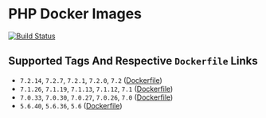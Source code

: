 # PHP Docker Images

[![Build Status](https://travis-ci.org/schroedan/docker-hub-php.svg?branch=7.2)](https://travis-ci.org/schroedan/docker-hub-php)

## Supported Tags And Respective `Dockerfile` Links

* `7.2.14`, `7.2.7`, `7.2.1`, `7.2.0`, `7.2` ([Dockerfile](7.2/Dockerfile))
* `7.1.26`, `7.1.19`, `7.1.13`, `7.1.12`, `7.1` ([Dockerfile](https://github.com/schroedan/docker-hub-php/blob/7.1/7.1/Dockerfile))
* `7.0.33`, `7.0.30`, `7.0.27`, `7.0.26`, `7.0` ([Dockerfile](https://github.com/schroedan/docker-hub-php/blob/7.0/7.0/Dockerfile))
* `5.6.40`, `5.6.36`, `5.6` ([Dockerfile](https://github.com/schroedan/docker-hub-php/blob/5.6/5.6/Dockerfile))
